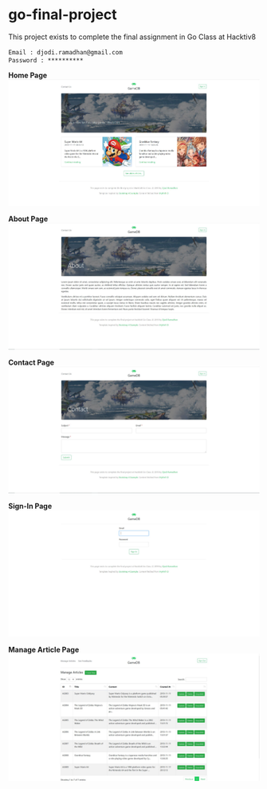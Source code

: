 # go-final-project
This project exists to complete the final assignment in Go Class at Hacktiv8

```Sign-In Web Page
Email : djodi.ramadhan@gmail.com
Password : **********
```

<b>Home Page</b>
![Repo List](screenshots/home.JPG)

<b>About Page</b>
![Repo List](screenshots/about.JPG)

<b>Contact Page</b>
![Repo List](screenshots/contact.JPG)

<b>Sign-In Page</b>
![Repo List](screenshots/sign-in.JPG)

<b>Manage Article Page</b>
![Repo List](screenshots/manage-articles.JPG)
